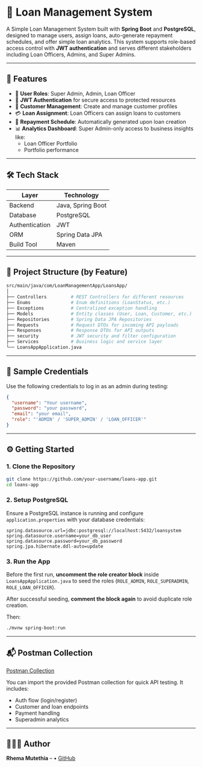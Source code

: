 # 💼 Loan Management System

A Simple Loan Management System built with **Spring Boot** and **PostgreSQL**, designed to manage users, assign loans, auto-generate repayment schedules, and offer simple loan analytics. This system supports role-based access control with **JWT authentication** and serves different stakeholders including Loan Officers, Admins, and Super Admins.

---

## 🚀 Features

- 👥 **User Roles**: Super Admin, Admin, Loan Officer  
- 🔐 **JWT Authentication** for secure access to protected resources  
- 👤 **Customer Management**: Create and manage customer profiles  
- 💳 **Loan Assignment**: Loan Officers can assign loans to customers  
- 📅 **Repayment Schedule**: Automatically generated upon loan creation  
- 📊 **Analytics Dashboard**: Super Admin-only access to business insights like:
  - Loan Officer Portfolio
  - Portfolio performance

---

## 🛠 Tech Stack

| Layer           | Technology         |
|----------------|--------------------|
| Backend         | Java, Spring Boot  |
| Database        | PostgreSQL         |
| Authentication  | JWT                |
| ORM             | Spring Data JPA    |
| Build Tool      | Maven              |

---

## 📁 Project Structure (by Feature)

```bash
src/main/java/com/LoanManagementApp/LoansApp/
│
├── Controllers         # REST Controllers for different resources
├── Enums               # Enum definitions (LoanStatus, etc.)
├── Exceptions          # Centralized exception handling
├── Models              # Entity classes (User, Loan, Customer, etc.)
├── Repositories        # Spring Data JPA Repositories
├── Requests            # Request DTOs for incoming API payloads
├── Responses           # Response DTOs for API outputs
├── security            # JWT security and filter configuration
├── Services            # Business logic and service layer
└── LoansAppApplication.java
```

---

## 🔑 Sample Credentials

Use the following credentials to log in as an admin during testing:

```json
{
  "username": "Your username",
  "password": "your password",
  "email": "your email",
  "role": "'ADMIN' / 'SUPER_ADMIN' / 'LOAN_OFFICER'" 
}
```

---

## ⚙️ Getting Started

### 1. Clone the Repository

```bash
git clone https://github.com/your-username/loans-app.git
cd loans-app
```

### 2. Setup PostgreSQL

Ensure a PostgreSQL instance is running and configure `application.properties` with your database credentials:

```properties
spring.datasource.url=jdbc:postgresql://localhost:5432/loansystem
spring.datasource.username=your_db_user
spring.datasource.password=your_db_password
spring.jpa.hibernate.ddl-auto=update
```

### 3. Run the App

Before the first run, **uncomment the role creator block** inside `LoansAppApplication.java` to seed the roles (`ROLE_ADMIN`, `ROLE_SUPERADMIN`, `ROLE_LOAN_OFFICER`).

After successful seeding, **comment the block again** to avoid duplicate role creation.

Then:

```bash
./mvnw spring-boot:run
```

---
## 📬 Postman Collection

[Postman Collection](https://www.postman.com/tesh254/workspace/learning-springboot/collection/30157107-0e774764-892c-4171-83d9-eeac25888946?action=share&creator=30157107)

You can import the provided Postman collection for quick API testing. It includes:
- Auth flow (login/register)
- Customer and loan endpoints
- Payment handling
- Superadmin analytics

---

## 👨🏽‍💻 Author

**Rhema Mutethia** – • [GitHub](https://github.com/rhema254)
